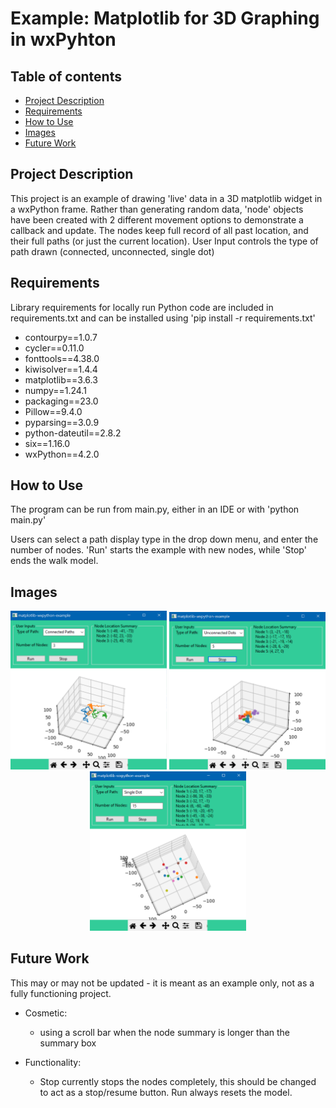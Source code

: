 # Example: Matplotlib for 3D Graphing in wxPyhton
## Table of contents
* [Project Description](#Project-Description)
* [Requirements](#Requirements)
* [How to Use](#How-to-Use)
* [Images](#Images)
* [Future Work](#Future-Work)


## Project Description
This project is an example of drawing 'live' data in a 3D matplotlib widget in a wxPython frame. Rather than generating random data,
'node' objects have been created with 2 different movement options to demonstrate a callback and update. The nodes keep full record of all past location, and their full paths (or just the current location). User Input controls the type of path drawn (connected, unconnected, single dot)


## Requirements
Library requirements for locally run Python code are included in requirements.txt and can be 
installed using 'pip install -r requirements.txt'

* contourpy==1.0.7
* cycler==0.11.0
* fonttools==4.38.0
* kiwisolver==1.4.4
* matplotlib==3.6.3
* numpy==1.24.1
* packaging==23.0
* Pillow==9.4.0
* pyparsing==3.0.9
* python-dateutil==2.8.2
* six==1.16.0
* wxPython==4.2.0

## How to Use

The program can be run from main.py, either in an IDE or with 'python main.py'

Users can select a path display type in the drop down menu, and enter the number of nodes. 
'Run' starts the example with new nodes, while 'Stop' ends the walk model. 


## Images

<p align="center">

<img src="https://github.com/LC-Linkous/Example_wxPython-Matplotlib/blob/main/imgs/connected-example.PNG" width="250">

<img src="https://github.com/LC-Linkous/Example_wxPython-Matplotlib/blob/main/imgs/unconnected-example.PNG" width="250">

<img src="https://github.com/LC-Linkous/Example_wxPython-Matplotlib/blob/main/imgs/single-example.PNG" width="250">
</p>


## Future Work 
This may or may not be updated - it is meant as an example only, not as a fully functioning project. 

* Cosmetic:
    * using a scroll bar when the node summary is longer than the summary box

* Functionality:
    * Stop currently stops the nodes completely, this should be changed to act as a stop/resume button. Run always resets the model.


